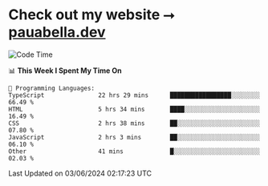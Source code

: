 # Check out my website ⭢ [pauabella.dev](https://pauabella.dev)

<!--START_SECTION:waka-->
![Code Time](http://img.shields.io/badge/Code%20Time-3%2C413%20hrs%2024%20mins-blue)

📊 **This Week I Spent My Time On** 

```text
💬 Programming Languages: 
TypeScript               22 hrs 29 mins      █████████████████░░░░░░░░   66.49 % 
HTML                     5 hrs 34 mins       ████░░░░░░░░░░░░░░░░░░░░░   16.49 % 
CSS                      2 hrs 38 mins       ██░░░░░░░░░░░░░░░░░░░░░░░   07.80 % 
JavaScript               2 hrs 3 mins        ██░░░░░░░░░░░░░░░░░░░░░░░   06.10 % 
Other                    41 mins             █░░░░░░░░░░░░░░░░░░░░░░░░   02.03 % 
```


 Last Updated on 03/06/2024 02:17:23 UTC
<!--END_SECTION:waka-->
